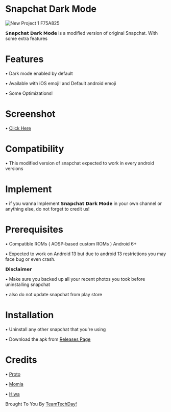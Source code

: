 

# Snapchat Dark Mode
![New Project 1  F75A825](https://user-images.githubusercontent.com/124376240/216661474-1bab4a39-7396-46d7-8dab-951820ba0c8e.png)


𝗦𝗻𝗮𝗽𝗰𝗵𝗮𝘁 𝗗𝗮𝗿𝗸 𝗠𝗼𝗱𝗲 is a modified version of original Snapchat. With some extra features











# Features
   • Dark mode enabled by default

   • Available with iOS emoji! and Default android emoji

   • Some Optimizations!

# Screenshot
   • [Click Here](https://t.me/TechDayCloud/173?single)

# Compatibility 
   • This modified version of snapchat expected to work in every android versions



# Implement 
   • if you wanna Implement 𝗦𝗻𝗮𝗽𝗰𝗵𝗮𝘁 𝗗𝗮𝗿𝗸 𝗠𝗼𝗱𝗲 in your own channel or anything else, do not forget to credit us!

# Prerequisites 
   • Compatible ROMs ( AOSP-based custom ROMs ) Android 6+

   • Expected to work on Android 13 but due to android 13 restrictions you may face bug or even crash.

𝗗𝗶𝘀𝗰𝗹𝗮𝗶𝗺𝗲𝗿

   • Make sure you backed up all your recent photos you took before uninstalling snapchat
   
   • also do not update snapchat from play store

# Installation 
   • Uninstall any other snapchat that you're using 
   
   • Download the apk from [Releases Page](.)

# Credits
   • [Proto](http://t.me/Est3l14)
   
   • [Momia](http://t.me/m0mi4)
   
   • [Hiwa](http://t.me/hiwa_sad)
   
Brought To You By [TeamTechDay!](https://t.me/tech_d4y)

